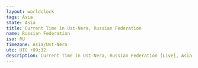 ```yaml
---
layout: worldclock
tags: Asia
state: Asia
title: Current Time in Ust-Nera, Russian Federation
name: Russian Federation
iso: RU
timezone: Asia/Ust-Nera
utc: UTC +09:32
description: Current Time in Ust-Nera, Russian Federation [Live], Asia. Live update now time in Ust-Nera, timezone Asia/Ust-Nera, UTC +09:32, Country ISO code & Current Local Time.
---
```


